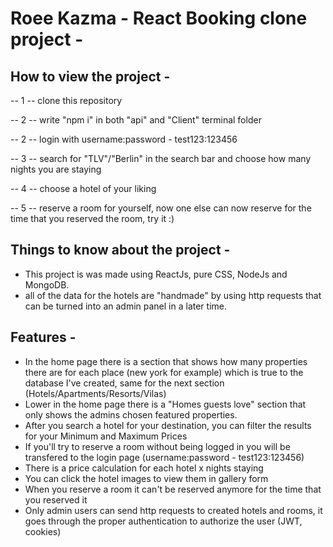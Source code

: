 # Roee Kazma - React Booking clone project - 

## How to view the project - 

-- 1 -- clone this repository

-- 2 -- write "npm i" in both "api" and "Client" terminal folder

-- 2 -- login with username:password - test123:123456

-- 3 -- search for "TLV"/"Berlin" in the search bar and choose how many nights you are staying

-- 4 -- choose a hotel of your liking

-- 5 -- reserve a room for yourself, now one else can now reserve for the time that you reserved the room, try it :)


## Things to know about the project - 

- This project is was made using ReactJs, pure CSS, NodeJs and MongoDB.
- all of the data for the hotels are "handmade" by using http requests that can be turned into an admin panel in a later time.

## Features - 

- In the home page there is a section that shows how many properties there are for each place (new york for example) which is true to the database I've created, same for the next section (Hotels/Apartments/Resorts/Vilas)
- Lower in the home page there is a "Homes guests love" section that only shows the admins chosen featured properties.
- After you search a hotel for your destination, you can filter the results for your Minimum and Maximum Prices
- If you'll try to reserve a room without being logged in you will be transfered to the login page (username:password - test123:123456)
- There is a price calculation for each hotel x nights staying
- You can click the hotel images to view them in gallery form
- When you reserve a room it can't be reserved anymore for the time that you reserved it
- Only admin users can send http requests to created hotels and rooms, it goes through the proper authentication to authorize the user (JWT, cookies)